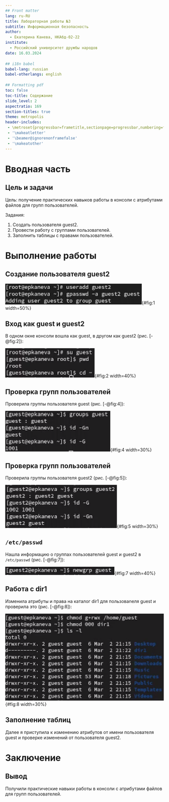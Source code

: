```yaml
---
## Front matter
lang: ru-RU
title: Лабораторная работы №3
subtitle: Информационная безопасность
author:
  - Екатерина Канева, НКАбд-02-22
institute:
  - Российский университет дружбы народов
date: 16.03.2024

## i18n babel
babel-lang: russian
babel-otherlangs: english

## Formatting pdf
toc: false
toc-title: Содержание
slide_level: 2
aspectratio: 169
section-titles: true
theme: metropolis
header-includes:
 - \metroset{progressbar=frametitle,sectionpage=progressbar,numbering=fraction}
 - '\makeatletter'
 - '\beamer@ignorenonframefalse'
 - '\makeatother'
---
```


# Вводная часть

## Цель и задачи

Цель: получение практических навыков работы в консоли с атрибутами файлов для групп пользователей.

Задания:

1. Создать пользователя guest2.
2. Провести работу с группами пользователей.
3. Заполнить таблицы с правами пользователей.

# Выполнение работы

## Создание пользователя guest2

![Создание guest2.](image/1.png){#fig:1 width=50%}

## Вход как guest и guest2

В одном окне консоли вошла как guest, в другом как guest2 (рис. [-@fig:2]):

![Вход как guest.](image/2.png){#fig:2 width=40%}

## Проверка групп пользователей

Проверила группы пользователя guest (рис. [-@fig:4]):

![Группы пользователя guest.](image/4.png){#fig:4 width=30%}

## Проверка групп пользователей

Проверила группы пользователя guest2 (рис. [-@fig:5]):

![Группы пользователя guest2.](image/5.png){#fig:5 width=30%}

## `/etc/passwd`

Нашла информацию о группах пользователей guest и guest2 в `/etc/passwd` (рис. [-@fig:7]):

![Группы пользователей.](image/7.png){#fig:7 width=40%}

## Работа с dir1

Изменила атрибуты и права на каталог dir1 для пользоваnеля guest и проверила это (рис. [-@fig:8]):

![Изменение прав и атрибутов.](image/8.png){#fig:8 width=30%}

## Заполнение таблиц

Далее я приступила к изменению атрибутов от имени пользователя guest и проверке изменений от пользователя guest2. 

# Заключение

## Вывод

Получили практические навыки работы в консоли с атрибутами файлов для групп пользователей.
